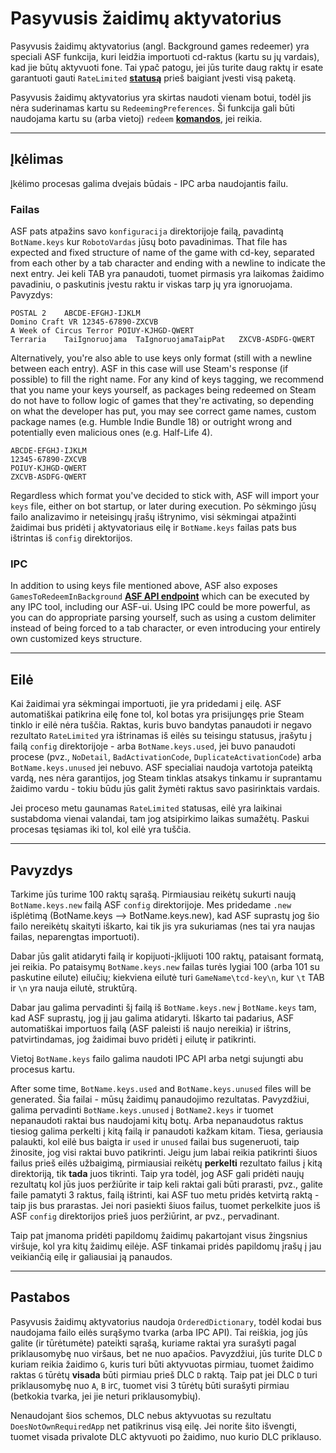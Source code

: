 # Pasyvusis žaidimų aktyvatorius

Pasyvusis žaidimų aktyvatorius (angl. Background games redeemer) yra speciali ASF funkcija, kuri leidžia importuoti cd-raktus (kartu su jų vardais), kad jie būtų aktyvuoti fone. Tai ypač patogu, jei jūs turite daug raktų ir esate garantuoti gauti `RateLimited` **[statusą](https://github.com/JustArchiNET/ArchiSteamFarm/wiki/FAQ#what-is-the-meaning-of-status-when-redeeming-a-key)** prieš baigiant įvesti visą paketą.

Pasyvusis žaidimų aktyvatorius yra skirtas naudoti vienam botui, todėl jis nėra suderinamas kartu su `RedeemingPreferences`. Ši funkcija gali būti naudojama kartu su (arba vietoj) `redeem` **[komandos](https://github.com/JustArchiNET/ArchiSteamFarm/wiki/Commands)**, jei reikia.

* * *

## Įkėlimas

Įkėlimo procesas galima dvejais būdais - IPC arba naudojantis failu.

### Failas

ASF pats atpažins savo `konfiguracija` direktorijoje failą, pavadintą `BotName.keys` kur `RobotoVardas` jūsų boto pavadinimas. That file has expected and fixed structure of name of the game with cd-key, separated from each other by a tab character and ending with a newline to indicate the next entry. Jei keli TAB yra panaudoti, tuomet pirmasis yra laikomas žaidimo pavadiniu, o paskutinis įvestu raktu ir viskas tarp jų yra ignoruojama. Pavyzdys:

```text
POSTAL 2    ABCDE-EFGHJ-IJKLM
Domino Craft VR 12345-67890-ZXCVB
A Week of Circus Terror POIUY-KJHGD-QWERT
Terraria    TaiIgnoruojama  TaIgnoruojamaTaipPat   ZXCVB-ASDFG-QWERT
```

Alternatively, you're also able to use keys only format (still with a newline between each entry). ASF in this case will use Steam's response (if possible) to fill the right name. For any kind of keys tagging, we recommend that you name your keys yourself, as packages being redeemed on Steam do not have to follow logic of games that they're activating, so depending on what the developer has put, you may see correct game names, custom package names (e.g. Humble Indie Bundle 18) or outright wrong and potentially even malicious ones (e.g. Half-Life 4).

```text
ABCDE-EFGHJ-IJKLM
12345-67890-ZXCVB
POIUY-KJHGD-QWERT
ZXCVB-ASDFG-QWERT
```

Regardless which format you've decided to stick with, ASF will import your `keys` file, either on bot startup, or later during execution. Po sėkmingo jūsų failo analizavimo ir neteisingų įrašų ištrynimo, visi sėkmingai atpažinti žaidimai bus pridėti į aktyvatoriaus eilę ir `BotName.keys` failas pats bus ištrintas iš `config` direktorijos.

### IPC

In addition to using keys file mentioned above, ASF also exposes `GamesToRedeemInBackground` **[ASF API endpoint](https://github.com/JustArchiNET/ArchiSteamFarm/wiki/IPC#asf-api)** which can be executed by any IPC tool, including our ASF-ui. Using IPC could be more powerful, as you can do appropriate parsing yourself, such as using a custom delimiter instead of being forced to a tab character, or even introducing your entirely own customized keys structure.

* * *

## Eilė

Kai žaidimai yra sėkmingai importuoti, jie yra pridedami į eilę. ASF automatiškai patikrina eilę fone tol, kol botas yra prisijungęs prie Steam tinklo ir eilė nėra tuščia. Raktas, kuris buvo bandytas panaudoti ir negavo rezultato `RateLimited` yra ištrinamas iš eilės su teisingu statusus, įrašytu į failą `config` direktorijoje - arba `BotName.keys.used`, jei buvo panaudoti procese (pvz., `NoDetail`, `BadActivationCode`, `DuplicateActivationCode`) arba `BotName.keys.unused` jei nebuvo. ASF specialiai naudoja vartotoja pateiktą vardą, nes nėra garantijos, jog Steam tinklas atsakys tinkamu ir suprantamu žaidimo vardu - tokiu būdu jūs galit žymėti raktus savo pasirinktais vardais.

Jei proceso metu gaunamas `RateLimited` statusas, eilė yra laikinai sustabdoma vienai valandai, tam jog atsipirkimo laikas sumažėtų. Paskui procesas tęsiamas iki tol, kol eilė yra tuščia.

* * *

## Pavyzdys

Tarkime jūs turime 100 raktų sąrašą. Pirmiausiau reikėtų sukurti naują `BotName.keys.new` failą ASF `config` direktorijoje. Mes pridedame `.new` išplėtimą (BotName.keys --> BotName.keys.new), kad ASF suprastų jog šio failo nereikėtų skaityti iškarto, kai tik jis yra sukuriamas (nes tai yra naujas failas, neparengtas importuoti).

Dabar jūs galit atidaryti failą ir kopijuoti-įklijuoti 100 raktų, pataisant formatą, jei reikia. Po pataisymų `BotName.keys.new` failas turės lygiai 100 (arba 101 su paskutine eilute) eilučių; kiekviena eilutė turi `GameName\tcd-key\n`, kur `\t` TAB ir `\n` yra nauja eilutė, struktūrą.

Dabar jau galima pervadinti šį failą iš `BotName.keys.new` į `BotName.keys` tam, kad ASF suprastų, jog jį jau galima atidaryti. Iškarto tai padarius, ASF automatiškai importuos failą (ASF paleisti iš naujo nereikia) ir ištrins, patvirtindamas, jog žaidimai buvo pridėti į eilutę ir patikrinti.

Vietoj `BotName.keys` failo galima naudoti IPC API arba netgi sujungti abu procesus kartu.

After some time, `BotName.keys.used` and `BotName.keys.unused` files will be generated. Šia failai - mūsų žaidimų panaudojimo rezultatas. Pavyzdžiui, galima pervadinti `BotName.keys.unused` į `BotName2.keys` ir tuomet nepanaudoti raktai bus naudojami kitų botų. Arba nepanaudotus raktus tiesiog galima perkelti į kitą failą ir panaudoti kažkam kitam. Tiesa, geriausia palaukti, kol eilė bus baigta ir `used` ir `unused` failai bus sugeneruoti, taip žinosite, jog visi raktai buvo patikrinti. Jeigu jum labai reikia patikrinti šiuos failus prieš eilės užbaigimą, pirmiausiai reikėtų **perkelti** rezultato failus į kitą direktoriją, tik **tada** juos tikrinti. Taip yra todėl, jog ASF gali pridėti naujų rezultatų kol jūs juos peržiūrite ir taip keli raktai gali būti prarasti, pvz., galite faile pamatyti 3 raktus, failą ištrinti, kai ASF tuo metu pridės ketvirtą raktą - taip jis bus prarastas. Jei nori pasiekti šiuos failus, tuomet perkelkite juos iš ASF `config` direktorijos prieš juos peržiūrint, ar pvz., pervadinant.

Taip pat įmanoma pridėti papildomų žaidimų pakartojant visus žingsnius viršuje, kol yra kitų žaidimų eilėje. ASF tinkamai pridės papildomų įrašų į jau veikiančią eilę ir galiausiai ją panaudos.

* * *

## Pastabos

Pasyvusis žaidimų aktyvatorius naudoja `OrderedDictionary`, todėl kodai bus naudojama failo eilės surąšymo tvarka (arba IPC API). Tai reiškia, jog jūs galite (ir tūrėtumėte) pateikti sąrašą, kuriame raktai yra surašyti pagal priklausomybę nuo viršaus, bet ne nuo apačios. Pavyzdžiui, jūs turite DLC `D` kuriam reikia žaidimo `G`, kuris turi būti aktyvuotas pirmiau, tuomet žaidimo raktas `G` tūrėtų **visada** būti pirmiau prieš DLC `D` raktą. Taip pat jei DLC `D` turi priklausomybę nuo `A`, `B` ir`C`, tuomet visi 3 tūrėtų būti surašyti pirmiau (betkokia tvarka, jei jie neturi priklausomybių).

Nenaudojant šios schemos, DLC nebus aktyvuotas su rezultatu `DoesNotOwnRequiredApp` net patikrinus visą eilę. Jei norite šito išvengti, tuomet visada privalote DLC aktyvuoti po žaidimo, nuo kurio DLC priklauso.